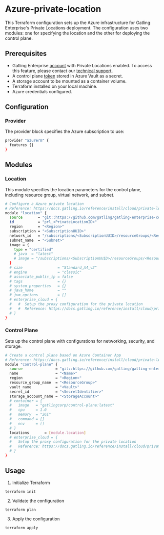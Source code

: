 # Azure-private-location

This Terraform configuration sets up the Azure infrastructure for Gatling Enterprise's Private Locations deployment. The configuration uses two modules: one for specifying the location and the other for deploying the control plane.

## Prerequisites

- Gatling Enterprise [account](https://auth.gatling.io/auth/realms/gatling/protocol/openid-connect/auth?client_id=gatling-enterprise-cloud-public&response_type=code&scope=openid&redirect_uri=https%3A%2F%2Fcloud.gatling.io%2Fr%2Fgatling) with Private Locations enabled. To access this feature, please contact our [technical support](https://gatlingcorp.atlassian.net/servicedesk/customer/portal/8/group/12/create/59?summary=Private+Locations&description=Contact%20email%3A%20%3Cemail%3E%0A%0AHello%2C%20we%20would%20like%20to%20enable%20the%20private%20locations%20feature%20on%20our%20organization.).
- A control plane [token](https://docs.gatling.io/reference/install/cloud/private-locations/introduction/#token) stored in Azure Vault as a secret.
- A storage account to be mounted as a container volume.
- Terraform installed on your local machine.
- Azure credentials configured.

## Configuration

### Provider

The provider block specifies the Azure subscription to use:

```sh
provider "azurerm" {
  features {}
}
```

## Modules

### Location

This module specifies the location parameters for the control plane, including resource group, virtual network, and subnet.

```sh
# Configure a Azure private location
# Reference: https://docs.gatling.io/reference/install/cloud/private-locations/azure/configuration/#control-plane-configuration-file
module "location" {
  source       = "git::https://github.com/gatling/gatling-enterprise-control-plane-deployment//terraform/azure/location"
  id           = "prl_<PrivateLocationID>"
  region       = "<Region>"
  subscription = "<SubscriptionUUID>"
  network_id   = "/subscriptions/<SubscriptionUUID>/resourceGroups/<ResourceGroup>/providers/Microsoft.Network/virtualNetworks/<VNet>"
  subnet_name  = "<Subnet>"
  image = {
    type = "certified"
    # java  = "latest"
    # image = "/subscriptions/<SubscriptionUUID>/resourceGroups/<ResourceGroup>/providers/Microsoft.Compute/galleries/customImages/images/<Image>"
  }
  # size                = "Standard_A4_v2"
  # engine              = "classic"
  # associate_public_ip = false
  # tags                = {}
  # system_properties   = {}
  # java_home           = ""
  # jvm_options         = []
  # enterprise_cloud = {
  #   #  Setup the proxy configuration for the private location
  #   #  Reference: https://docs.gatling.io/reference/install/cloud/private-locations/network/#configuring-a-proxy
  # }
}
```

### Control Plane

Sets up the control plane with configurations for networking, security, and storage.

```sh
# Create a control plane based on Azure Container App
# Reference: https://docs.gatling.io/reference/install/cloud/private-locations/azure/installation/
module "control-plane" {
  source               = "git::https://github.com/gatling/gatling-enterprise-control-plane-deployment//terraform/azure/control-plane"
  name                 = "<Name>"
  region               = "<Region>"
  resource_group_name  = "<ResourceGroup>"
  vault_name           = "<Vault>"
  secret_id            = "<SecretIdentifier>"
  storage_account_name = "<StorageAccount>"
  # container = {
  #   image   = "gatlingcorp/control-plane:latest"
  #   cpu     = 1.0
  #   memory  = "2Gi"
  #   command = []
  #   env     = []
  # }
  locations       = [module.location]
  # enterprise_cloud = {
  #   Setup the proxy configuration for the private location
  #   Reference: https://docs.gatling.io/reference/install/cloud/private-locations/network/#configuring-a-proxy
  # }
}
```

## Usage

1. Initialize Terraform

```console
terraform init
```

2. Validate the configuration

```console
terraform plan
```

3. Apply the configuration

```console
terraform apply
```
